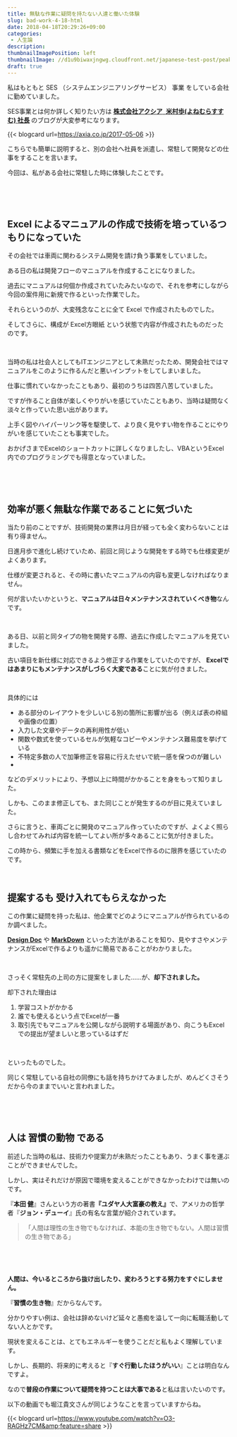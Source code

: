 ```yaml
---
title: 無駄な作業に疑問を持たない人達と働いた体験
slug: bad-work-4-18-html
date: 2018-04-18T20:29:26+09:00
categories: 
 - 人生論
description: 
thumbnailImagePosition: left
thumbnailImage: //d1u9biwaxjngwg.cloudfront.net/japanese-test-post/peak-140.jpg
draft: true
---
```

<!--more-->

私はもともと SES （システムエンジニアリングサービス） 事業 をしている会社に勤めていました。

SES事業とは何か詳しく知りたい方は <a href="https://axia.co.jp/" target="_blank" rel="noopener"><strong>株式会社アクシア</strong>  </a><strong><a href="https://twitter.com/yonemura2006" target="_blank" rel="noopener">米村歩(よねむらすすむ) 社長</a> </strong>のブログが大変参考になります。

{{< blogcard url=https://axia.co.jp/2017-05-06 >}}
&nbsp;

こちらでも簡単に説明すると、別の会社へ社員を派遣し、常駐して開発などの仕事をすることを言います。

今回は、私がある会社に常駐した時に体験したことです。

&nbsp;

&nbsp;
<h2>Excel によるマニュアルの作成で技術を培っているつもりになっていた</h2>
その会社では車両に関わるシステム開発を請け負う事業をしていました。

ある日の私は開発フローのマニュアルを作成することになりました。

過去にマニュアルは何個か作成されていたみたいなので、それを参考にしながら今回の案件用に新規で作るといった作業でした。

それらというのが、大変残念なことに全て Excel で作成されたものでした。

そしてさらに、構成が Excel方眼紙 という状態で内容が作成されたものだったのです。

&nbsp;

当時の私は社会人としてもITエンジニアとして未熟だったため、開発会社ではマニュアルをこのように作るんだと悪いインプットをしてしまいました。

仕事に慣れていなかったこともあり、最初のうちは四苦八苦していました。

ですが作ること自体が楽しくやりがいを感じていたこともあり、当時は疑問なく淡々と作っていた思い出があります。

上手く図やハイパーリンク等を駆使して、より良く見やすい物を作ることにやりがいを感じていたことも事実でした。

おかげさまでExcelのショートカットに詳しくなりましたし、VBAというExcel内でのプログラミングでも得意となっていました。

&nbsp;

&nbsp;
<h2>効率が悪く無駄な作業であることに気づいた</h2>
当たり前のことですが、技術開発の業界は月日が経っても全く変わらないことは有り得ません。

日進月歩で進化し続けていため、前回と同じような開発をする時でも仕様変更がよくあります。

仕様が変更されると、その時に書いたマニュアルの内容も変更しなければなりません。

何が言いたいかというと、<strong>マニュアルは日々メンテナンスされていくべき物</strong>なんです。

&nbsp;

ある日、以前と同タイプの物を開発する際、過去に作成したマニュアルを見ていました。

古い項目を新仕様に対応できるよう修正する作業をしていたのですが、 <strong>Excelではあまりにもメンテナンスがしづらく大変である</strong>ことに気が付きました。

&nbsp;

具体的には
<ul>
 	<li>ある部分のレイアウトを少しいじる別の箇所に影響が出る（例えば表の枠組や画像の位置）</li>
 	<li>入力した文章やデータの再利用性が低い</li>
 	<li>関数や数式を使っているセルが気軽なコピーやメンテナンス難易度を挙げている</li>
 	<li>不特定多数の人で加筆修正を容易に行えたせいで統一感を保つのが難しい</li>
 	<li></li>
</ul>
などのデメリットにより、予想以上に時間がかかることを身をもって知りました。

しかも、このまま修正しても、また同じことが発生するのが目に見えていました。

さらに言うと、車両ごとに開発のマニュアル作っていたのですが、よくよく照らし合わせてみれば内容を統一してよい所が多々あることに気が付きました。

この時から、頻繁に手を加える書類などをExcelで作るのに限界を感じていたのです。

&nbsp;
<h2>提案するも 受け入れてもらえなかった</h2>
この作業に疑問を持った私は、他企業でどのようにマニュアルが作られているのか調べました。

<strong><a href="http://www.atmarkit.co.jp/ait/articles/1606/21/news016.html" target="_blank" rel="noopener">Design Doc</a></strong> や <strong><a href="https://qiita.com/kitfactory/items/170c4ea17e8047ea0c95">MarkDown</a></strong> といった方法があることを知り、見やすさやメンテナンスがExcelで作るよりも遥かに簡易であることがわかりました。

&nbsp;

さっそく常駐先の上司の方に提案をしました……が、<strong>却下されました。</strong>

却下された理由は
<ol>
 	<li>学習コストがかかる</li>
 	<li>誰でも使えるという点でExcelが一番</li>
 	<li>取引先でもマニュアルを公開しながら説明する場面があり、向こうもExcelでの提出が望ましいと思っているはずだ</li>
</ol>
&nbsp;

といったものでした。

同じく常駐している自社の同僚にも話を持ちかけてみましたが、めんどくさそうだから今のままでいいと言われました。

&nbsp;

&nbsp;
<h2>人は 習慣の動物 である</h2>
前述した当時の私は、技術力や提案力が未熟だったこともあり、うまく事を運ぶことができませんでした。

しかし、実はそれだけが原因で環境を変えることができなかったわけでは無いのです。

『<strong>本田 健</strong>』さんという方の著書<strong>『</strong><strong>ユダヤ人大富豪の教え』</strong>で、アメリカの哲学者『<strong>ジョン・デューイ</strong>』氏の有名な言葉が紹介されています。
<blockquote>「人間は理性の生き物でもなければ、本能の生き物でもない。人間は習慣の生き物である」</blockquote>
&nbsp;

&nbsp;

<strong>人間は、今いるところから抜け出したり、変わろうとする努力をすぐにしません。</strong>

『<strong>習慣の生き物</strong>』だからなんです。

分かりやすい例は、会社は辞めないけど延々と愚痴を溢して一向に転職活動してない人とかです。

現状を変えることは、とてもエネルギーを使うことだと私もよく理解しています。

しかし、長期的、将来的に考えると『<strong>すぐ行動したほうがいい</strong>』ことは明白なんですよ。

なので<strong>普段の作業について疑問を持つことは大事である</strong>と私は言いたいのです。

以下の動画でも堀江貴文さんが同じようなことを言っていますからね。

{{< blogcard url=https://www.youtube.com/watch?v=O3-RAGHz7CM&amp;feature=share >}}